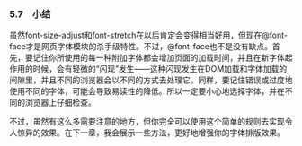 ### 5.7　小结

虽然font-size-adjust和font-stretch在以后肯定会变得相当好用，但现在@font-face才是网页字体模块的杀手级特性。不过，@font-face也不是没有缺点。首先，要记住你所使用的每一种附加字体都会增加页面的加载时间，并且在新字体起作用的时候，会有轻微的“闪现”发生——这种闪现发生在DOM加载和字体加载的间隙里，并且不同的浏览器会以不同的方式去处理它。同样，要记住错误或过度地使用不同的字体，可能会导致易读性的降低。所以一定要小心地选择字体，并在不同的浏览器上仔细检查。

不过，虽然有这么多需要注意的地方，但你完全可以使用这个简单的规则去实现令人惊异的效果。在下一章，我会展示一些方法，更好地增强你的字体排版效果。

